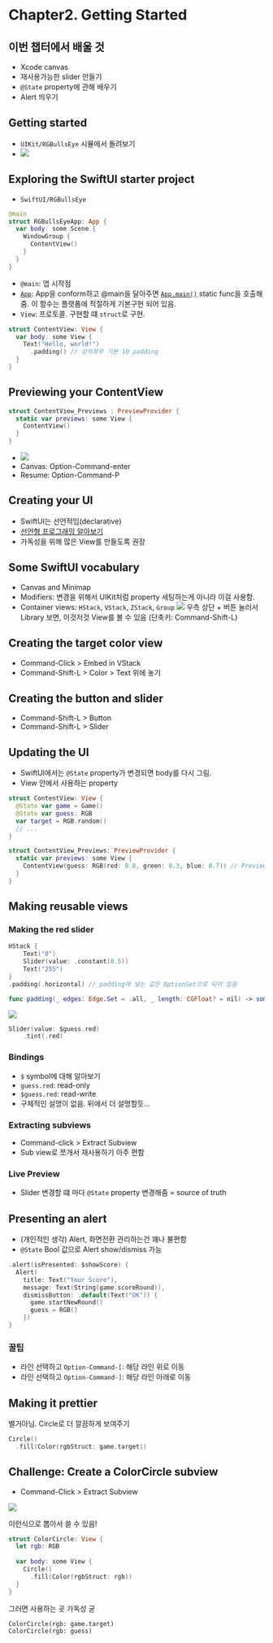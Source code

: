 # Chapter2. Getting Started

## 이번 챕터에서 배울 것
- Xcode canvas
- 재사용가능한 slider 만들기
- `@State` property에 관해 배우기
- Alert 띄우기

## Getting started
- `UIKit/RGBullsEye` 시뮬에서 돌려보기
- ![](images/2022-04-30-18-08-36.png)

## Exploring the SwiftUI starter project
- `SwiftUI/RGBullsEye`

```swift
@main
struct RGBullsEyeApp: App {
  var body: some Scene {
    WindowGroup {
      ContentView()
    }
  }
}
```

- `@main`: 앱 시작점
- [`App`](https://developer.apple.com/documentation/swiftui/app/): 
App을 conform하고 @main을 달아주면 [`App.main()`](https://developer.apple.com/documentation/swiftui/app/main()) static func을 호출해줌.
이 함수는 플랫폼에 적절하게 기본구현 되어 있음.
- `View`: 프로토콜. 구현할 떄 `struct`로 구현.

```swift
struct ContentView: View {
  var body: some View {
    Text("Hello, world!")
      .padding() // 상하좌우 기본 10 padding
  }
}
```

## Previewing your ContentView

```swift
struct ContentView_Previews : PreviewProvider {
  static var previews: some View {
    ContentView()
  }
}
```

- ![](images/2022-04-30-18-23-39.png)
- Canvas: Option-Command-enter
- Resume: Option-Command-P

## Creating your UI

- SwiftUI는 선언적임(declarative)
- [선언형 프로그래밍 알아보기](https://medium.com/@hongseongho/%EC%84%A0%EC%96%B8%ED%98%95-%ED%94%84%EB%A1%9C%EA%B7%B8%EB%9E%98%EB%B0%8D-%EC%95%8C%EC%95%84%EB%B3%B4%EA%B8%B0-1d8247342f17)
- 가독성을 위해 많은 View를 만들도록 권장

## Some SwiftUI vocabulary

- Canvas and Minimap
- Modifiers: 변경을 위해서 UIKit처럼 property 세팅하는게 아니라 이걸 사용함.
- Container views: `HStack`, `VStack`, `ZStack`, `Group` 
![](images/2022-04-30-18-34-45.png)
우측 상단 + 버튼 눌러서 Library 보면, 이것저것 View를 볼 수 있음 (단축키: Command-Shift-L)

## Creating the target color view

- Command-Click > Embed in VStack
- Command-Shift-L > Color > Text 위에 놓기

## Creating the button and slider

- Command-Shift-L > Button
- Command-Shift-L > Slider

## Updating the UI

- SwiftUI에서는 `@State` property가 변경되면 body를 다시 그림. 
- View 안에서 사용하는 property

```swift
struct ContentView: View {
  @State var game = Game()
  @State var guess: RGB
  var target = RGB.random()
  // ...
}

struct ContentView_Previews: PreviewProvider {
  static var previews: some View {
    ContentView(guess: RGB(red: 0.8, green: 0.3, blue: 0.7)) // Preview에서 임시 데이터 넣어서 테스트 해보기 좋음
  }
}
```

## Making reusable views

### Making the red slider

```swift
HStack {
    Text("0")
    Slider(value: .constant(0.5))
    Text("255")
}
.padding(.horizontal) // padding에 넣는 값은 OptionSet으로 되어 있음
```

```swift
func padding(_ edges: Edge.Set = .all, _ length: CGFloat? = nil) -> some View
```

![](images/2022-04-30-18-51-36.png)

```swift
Slider(value: $guess.red)
    .tint(.red)
```

### Bindings

- `$` symbol에 대해 알아보기
- `guess.red`: read-only
- `$guess.red`: read-write
- 구체적인 설명이 없음. 뒤에서 더 설명할듯...

### Extracting subviews

- Command-click > Extract Subview
- Sub view로 쪼개서 재사용하기 아주 편함

### Live Preview

- Slider 변경할 떄 마다 `@State` property 변경해줌 = source of truth

## Presenting an alert

- (개인적인 생각) Alert, 화면전환 관리하는건 꽤나 불편함
- `@State` Bool 값으로 Alert show/dismiss 가능

```swift
.alert(isPresented: $showScore) {
  Alert(
    title: Text("Your Score"),
    message: Text(String(game.scoreRound)),
    dismissButton: .default(Text("OK")) {
      game.startNewRound()
      guess = RGB()
    })
}
```

### 꿀팁

- 라인 선택하고 `Option-Command-[`: 해당 라인 위로 이동 
- 라인 선택하고 `Option-Command-]`: 해당 라인 아래로 이동

## Making it prettier

별거아님. Circle로 더 깔끔하게 보여주기

```swift
Circle()
  .fill(Color(rgbStruct: game.target))
```

## Challenge: Create a ColorCircle subview

- Command-Click > Extract Subview

![](images/2022-04-30-19-14-50.png)

이런식으로 뽑아서 쓸 수 있음!

```swift
struct ColorCircle: View {
  let rgb: RGB
  
  var body: some View {
    Circle()
      .fill(Color(rgbStruct: rgb))
  }
}
```

그러면 사용하는 곳 가독성 굳
```
ColorCircle(rgb: game.target)
ColorCircle(rgb: guess)
```
